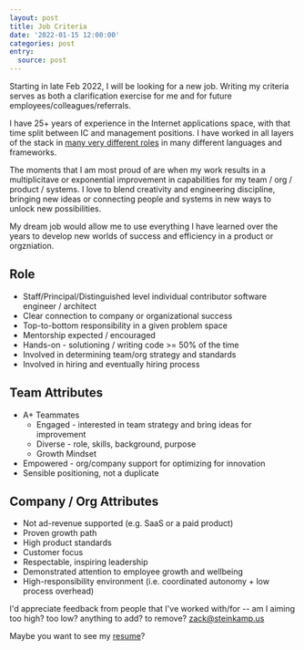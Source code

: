 ```yaml
---
layout: post
title: Job Criteria
date: '2022-01-15 12:00:00'
categories: post
entry:
  source: post
---
```


Starting in late Feb 2022, I will be looking for a new job. Writing my criteria serves as both a clarification exercise for me and for future employees/colleagues/referrals.

I have 25+ years of experience in the Internet applications space, with that time split between IC and management positions. I have worked in all layers of the stack in [many very different roles](/resume/) in many different languages and frameworks.

The moments that I am most proud of are when my work results in a multiplicitave or exponential improvement in capabilities for my team / org / product / systems. I love to blend creativity and engineering discipline, bringing new ideas or connecting people and systems in new ways to unlock new possibilities.

My dream job would allow me to use everything I have learned over the years to develop new worlds of success and efficiency in a product or orgzniation.

## Role

* Staff/Principal/Distinguished level individual contributor software engineer / architect
* Clear connection to company or organizational success
* Top-to-bottom responsibility in a given problem space
* Mentorship expected / encouraged
* Hands-on - solutioning / writing code >= 50% of the time
* Involved in determining team/org strategy and standards
* Involved in hiring and eventually hiring process

## Team Attributes

* A+ Teammates
  * Engaged - interested in team strategy and bring ideas for improvement
  * Diverse - role, skills, background, purpose
  * Growth Mindset
* Empowered - org/company support for optimizing for innovation
* Sensible positioning, not a duplicate

## Company / Org Attributes

* Not ad-revenue supported (e.g. SaaS or a paid product)
* Proven growth path
* High product standards
* Customer focus
* Respectable, inspiring leadership
* Demonstrated attention to employee growth and wellbeing
* High-responsibility environment (i.e. coordinated autonomy + low process overhead)

I'd appreciate feedback from people that I've worked with/for -- am I aiming too high? too low? anything to add? to remove? <a href="mailto:zack@steinkamp.us">zack@steinkamp.us</a>

Maybe you want to see my [resume](/resume/)?
